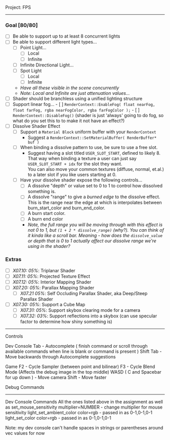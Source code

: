 Project: FPS

------

### Goal [80/80]
- [ ] Be able to support up to at least 8 concurrent lights
- [ ] Be able to support different light types...
    - [ ] Point Light...
        - [ ] Local 
        - [ ] Infinite
    - [ ] Infinite Directional Light...
    - [ ] Spot Light
       - [ ] Local
       - [ ] Infinite
    - *Have all these visible in the scene concurrently*
    - *Note: Local and Infinite are just attenuation values...*
- [ ] Shader should be branchless using a unified lighting structure 
- [ ] Support linear fog...
      - [ ] `RenderContext::EnableFog( float nearFog, float farFog, rgba nearFogColor, rgba farFogColor );` 
      - [ ] `RenderContext::DisableFog()` (shader is just 'always' going to do fog, so what do you set this to to make it not have an effect?)
- [ ] Dissolve Shader Effect
    - [ ] Support a `Material Block` uniform buffer with your `RenderContext`
        - Suggest a `RenderContext::SetMaterialBuffer( RenderBuffer* buf )`  
    - [ ] When binding a dissolve pattern to use, be sure to use a free slot.   
        - Suggest having a slot titled `USER_SLOT_START`, defined to likely 8.  That way when binding a texture 
          a user can just say `USER_SLOT_START + idx` for the slot they want.  
          You can also move your common textures (diffuse, normal, et.al.) to a later slot if you like users starting at 0. 
    - [ ] Have your dissolve shader expose the following controls...
        - [ ] A dissolve "depth" or value set to 0 to 1 to control how dissolved something is.
        - [ ] A dissolve "range" to give a *burned edge* to the dissolve effect.  This is the range near the edge at which is interpolates between burn_start_color and burn_end_color.  
        - [ ] A burn start color.
        - [ ] A burn end color
        - *Note, the full range you will be moving through with this effect is not 0 to 1, but `(1 + 2 * dissolve_range)` (why?).  You can think of it kinda like a scroll bar.  Meaning - how does the `dissolve_value` or depth that is 0 to 1 actually affect our dissolve range we're using in the shader?*

### Extras
- [ ] *X07.10: 05%*: Triplanar Shader
- [ ] *X07.11: 05%*: Projected Texture Effect
- [ ] *X07.12: 05%*: Interior Mapping Shader
- [ ] *X07.20: 05%*: Parallax Mapping Shader
    - [ ] *X07.21 05%*: Self Occluding Parallax Shader, aka Deep/Steep Parallax Shader
- [ ] *X07.30: 05%*: Support a Cube Map
    - [ ] *X07.31: 05%*: Support skybox clearing mode for a camera
    - [ ] *X07.32: 03%*: Support reflections into a skybox (can use specular factor to determine how shiny something is)

------
Controls

Dev Console
Tab - Autocomplete ( finish command or scroll through available commands when line is blank or command is present )
Shift Tab - Move backwards through Autocomplete suggestions

Game
F2 - Cycle Sampler (between point and bilinear)
F3 - Cycle Blend Mode (Affects the debug image in the top middle)
WASD ( C and Spacebar for up down ) - Move camera
Shift - Move faster 

Debug Commands

------
Dev Console Commands
All the ones listed above in the assignment as well as
set_mouse_sensitivity multiplier=NUMBER - change multiplier for mouse sensitivity
light_set_ambient_color color=rgb - passed in as 0-1,0-1,0-1
light_set_color color=rgb - passed in as 0-1,0-1,0-1

Note: my dev console can't handle spaces in strings or parentheses around vec values for now